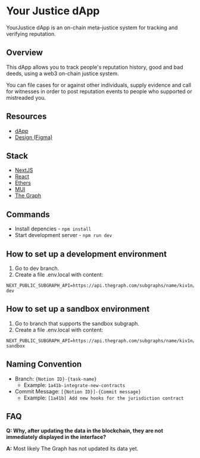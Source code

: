 # Your Justice dApp

YourJustice dApp is an on-chain meta-justice system for tracking and verifying reputation.

## Overview

This dApp allows you to track people's reputation history, good and bad deeds, using a web3 on-chain justice system.

You can file cases for or against other individuals, supply evidence and call for witnesses in order to post reputation events to people who supported or mistreaded you.

## Resources

- [dApp](https://yj.life/)
- [Design (Figma)](https://www.figma.com/file/Q27NdlekpXVilnWzflwgdy/Minimal-Existing-Product?node-id=9559%3A38178)

## Stack

- [NextJS](https://nextjs.org/)
- [React](https://reactjs.org/)
- [Ethers](https://ethers.io/)
- [MUI](https://mui.com/)
- [The Graph](https://thegraph.com/)

## Commands

- Install depencies - `npm install`
- Start development server - `npm run dev`

## How to set up a development environment

1. Go to dev branch.
2. Create a file .env.local with content:

```
NEXT_PUBLIC_SUBGRAPH_API=https://api.thegraph.com/subgraphs/name/kiv1n/yourjustice-dev
```

## How to set up a sandbox environment

1. Go to branch that supports the sandbox subgraph.
2. Create a file .env.local with content:

```
NEXT_PUBLIC_SUBGRAPH_API=https://api.thegraph.com/subgraphs/name/kiv1n/yourjustice-sandbox
```

## Naming Convention

- Branch: `{Notion ID}-{task-name}`
  - Example: `1a41b-integrate-new-contracts`
- Commit Message: `[{Notion ID}]-{Commit message}`
  - Example: `[1a41b] Add new hooks for the jurisdiction contract`

## FAQ

**Q: Why, after updating the data in the blockchain, they are not immediately displayed in the interface?**

**A:** Most likely The Graph has not updated its data yet.

